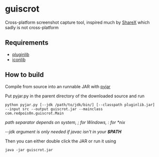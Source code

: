# guiscrot

Cross-platform screenshot capture tool, inspired much by [ShareX](https://github.com/ShareX/ShareX) which sadly is not cross-platform

## Requirements

- [pluginlib](https://github.com/redpois0n/pluginlib)
- [iconlib](https://github.com/redpois0n/iconlib)

## How to build

Compile from source into an runnable JAR with [pyjar](https://github.com/redpois0n/pyjar)

Put pyjar.py in the parent directory of the downloaded source and run

```
python pyjar.py [--jdk /path/to/jdk/bin/] [--classpath pluginlib.jar] --input src --output guiscrot.jar --mainclass com.redpois0n.guiscrot.Main
```
_path separator depends on system, ; for Windows, : for *nix_

*--jdk argument is only needed if javac isn't in your __$PATH__*

Then you can either double click the JAR or run it using

```
java -jar guiscrot.jar
```
